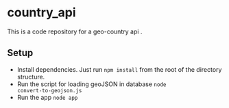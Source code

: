 # country_api

This is a code repository for a geo-country api .

## Setup

* Install dependencies. Just run
<code>npm install</code>
from the root of the directory structure.
* Run the script for loading geoJSON in database
<code>node convert-to-geojson.js</code>
* Run the app
<code>node app</code>
